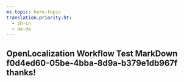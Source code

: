 ```yaml
---
ms.topic: hero-topic
translation.priority.ht: 
  - zh-cn
  - de-de
---
```

## OpenLocalization Workflow Test MarkDown f0d4ed60-05be-4bba-8d9a-b379e1db967f thanks!
<!--HONumber=Mar16_HO4-->
